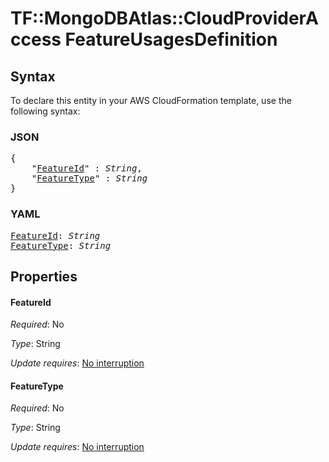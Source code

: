 # TF::MongoDBAtlas::CloudProviderAccess FeatureUsagesDefinition

## Syntax

To declare this entity in your AWS CloudFormation template, use the following syntax:

### JSON

<pre>
{
    "<a href="#featureid" title="FeatureId">FeatureId</a>" : <i>String</i>,
    "<a href="#featuretype" title="FeatureType">FeatureType</a>" : <i>String</i>
}
</pre>

### YAML

<pre>
<a href="#featureid" title="FeatureId">FeatureId</a>: <i>String</i>
<a href="#featuretype" title="FeatureType">FeatureType</a>: <i>String</i>
</pre>

## Properties

#### FeatureId

_Required_: No

_Type_: String

_Update requires_: [No interruption](https://docs.aws.amazon.com/AWSCloudFormation/latest/UserGuide/using-cfn-updating-stacks-update-behaviors.html#update-no-interrupt)

#### FeatureType

_Required_: No

_Type_: String

_Update requires_: [No interruption](https://docs.aws.amazon.com/AWSCloudFormation/latest/UserGuide/using-cfn-updating-stacks-update-behaviors.html#update-no-interrupt)

